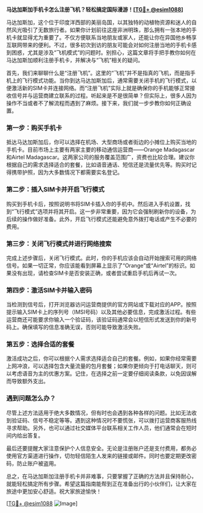 **马达加斯加手机卡怎么注册飞机？轻松搞定国际漫游！[[TG💪+ @esim1088](https://t.me/s/esim1088)]**

马达加斯加，这个位于印度洋西部的美丽岛国，以其独特的动植物资源和迷人的自然风光吸引了无数旅行者。如果你计划前往这座非洲明珠，那么拥有一张本地的手机卡就显得尤为重要了。不仅方便联系当地朋友或家人，还能让你在异国他乡畅享互联网带来的便利。不过，很多初次到访的朋友可能会对如何注册当地的手机卡感到困惑，尤其是涉及“飞机模式”的问题时。别担心，这篇文章将手把手教你如何在马达加斯加顺利注册手机卡，并解决与“飞机”相关的疑问。

首先，我们来聊聊什么是“注册飞机”。这里的“飞机”并不是指真的飞机，而是指手机上的飞行模式功能。当你到达马达加斯加后，通常需要关闭手机的飞行模式，以便激活新的SIM卡并连接网络。而“注册飞机”实际上就是确保你的手机能够正常接收信号并与运营商建立联系的过程。听起来是不是很简单？但实际上，很多人因为操作不当或者不了解流程而遇到了麻烦。接下来，我们就一步步教你如何正确设置。

### 第一步：购买手机卡

抵达马达加斯加后，你可以选择在机场、大型商场或者街边的小摊位上购买当地的手机卡。目前市场上主要有两家主要的移动通信运营商——Orange Madagascar和Airtel Madagascar。这两家公司的服务覆盖范围广，资费也比较合理。建议你根据自己的需求选择适合的套餐，比如语音通话、短信还是流量优先等。购买时记得携带护照，因为大多数情况下都需要实名登记。

### 第二步：插入SIM卡并开启飞行模式

购买到手机卡后，按照说明书将SIM卡插入你的手机中。然后进入手机设置，找到“飞行模式”选项并将其开启。这一步非常重要，因为它会强制刷新你的设备，为后续的操作做好准备。此外，开启飞行模式还能避免意外拨打电话或产生不必要的费用。

### 第三步：关闭飞行模式并进行网络搜索

完成上述步骤后，关闭飞行模式。此时，你的手机应该会自动开始搜索可用的网络信号。如果一切正常，你应该能看到屏幕上显示了“Orange”或“Airtel”的标识。如果没有出现，请检查SIM卡是否安装正确，或者尝试重启手机后再试一次。

### 第四步：激活SIM卡并输入密码

当检测到信号后，打开浏览器访问运营商提供的官方网站或下载对应的APP。按照提示输入SIM卡上的序列号（IMSI号码）以及其他必要信息，完成激活过程。有些运营商还可能要求你输入一个验证码，该验证码通常会以短信形式发送到你的新号码上。确保填写的信息准确无误，否则可能导致激活失败。

### 第五步：选择合适的套餐

激活成功之后，你可以根据个人需求选择适合自己的套餐。例如，如果你经常需要上网冲浪，可以选择包含大量流量的包月套餐；如果你更倾向于打电话聊天，则可以考虑语音为主的优惠方案。记住，在选择之前一定要仔细阅读条款，以免因误解而导致额外支出。

### 遇到问题怎么办？

尽管上述方法适用于绝大多数情况，但有时也会遇到各种各样的问题。比如无法收到验证码、信号不稳定等等。遇到这种情况时不要慌张，可以拨打运营商客服热线寻求帮助。另外，也可以通过社交媒体平台联系相关工作人员，他们通常会在短时间内给出答复。

最后还要提醒大家注意保护个人信息安全。无论是注册账户还是支付费用，都务必使用官方渠道进行操作，切勿轻信陌生人发来的链接或邮件。同时也要定期更改密码，防止账户被盗用。

总之，在马达加斯加注册手机卡并非难事，只要掌握了正确的方法并且保持耐心，就能轻松搞定所有步骤。希望这篇指南能帮到正在准备出行的小伙伴们，让大家在旅途中更加安心舒适。祝大家旅途愉快！

[[TG💪+ @esim1088](https://t.me/s/esim1088) ![Image](https://i.postimg.cc/4NQfJmqS/Snipaste-2025-05-13-00-14-12.png)]